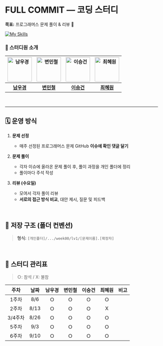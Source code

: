 # FULL COMMIT — 코딩 스터디

**목표:** 프로그래머스 문제 풀이 & 리뷰 📝

[![My Skills](https://skillicons.dev/icons?i=java,py&theme=dark)](https://skillicons.dev)
<br>

### 🌱 스터디원 소개

| <img src="https://github.com/user-attachments/assets/a671e73a-699a-4dc3-b663-fa2fde6c27d8" width="80" alt="남우경"/> | <img src="https://github.com/user-attachments/assets/4117d8b8-64af-4d61-b700-fd0b598c9239" width="80" alt="변민철"/> | <img src="https://github.com/user-attachments/assets/e5dc9df6-ddbd-4156-bbef-1fbdec34ff7e" width="80" alt="이승건"/> | <img src="https://github.com/user-attachments/assets/9aa2e1a9-5216-4d1b-a8fd-51edf77a793a" width="80" alt="최혜원"/> |
|:---:|:---:|:---:|:---:|
| [**남우경**](https://github.com/woo-kyoung-nam) | [**변민철**](https://github.com/bynmch) | [**이승건**](https://github.com/LeeSeonggeon) | [**최혜원**](https://github.com/haenin) |

<br>

---

## 🗓️ 운영 방식

1) **문제 선정**  
   - 매주 선정된 프로그래머스 문제 GitHub **이슈에 확인 댓글 달기**

2) **문제 풀이**  
   - 각자 이슈에 올라온 문제 풀이 후, 풀이 과정을 개인 폴더에 정리  
   - 풀이마다 주석 작성  

3) **리뷰 (수요일)**  
   - 모여서 각자 풀이 리뷰  
   - **서로의 접근 방식 비교**, 대안 제시, 질문 및 피드백  
<br>

## 📁 저장 구조 (폴더 컨벤션)

> **형식:** `[개인폴더]/.../week00/lv1/[문제이름].[확장자]`
<br>

## 📝 스터디 관리표

> Ｏ: 참석 / X: 불참  

| 주차 | 날짜  | 남우경 | 변민철 | 이승건 | 최혜원 | 비고 |
|:---:|:---:|:---:|:---:|:---:|:---:|:---:|
| 1주차 | 8/6 | Ｏ | Ｏ | Ｏ | Ｏ |   |
| 2주차 | 8/13 | Ｏ | Ｏ | Ｏ | X |   |
| 3/4주차 | 8/26 | Ｏ | Ｏ | Ｏ | Ｏ |   |
| 5주차 | 9/3 | Ｏ | Ｏ | Ｏ | Ｏ |   |
| 6주차 | 9/10 | Ｏ | Ｏ | Ｏ | Ｏ |   |
